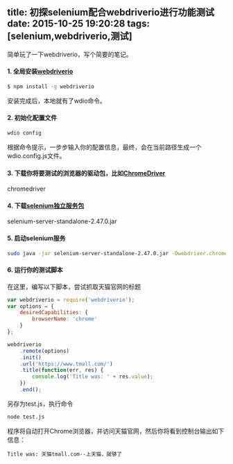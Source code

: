 title: 初探selenium配合webdriverio进行功能测试
date: 2015-10-25 19:20:28
tags: [selenium,webdriverio,测试]
---
简单玩了一下webdriverio，写个简要的笔记。

#### 1. 全局安装[webdriverio](https://github.com/webdriverio/webdriverio)

```sh
$ npm install -g webdriverio
```

安装完成后，本地就有了wdio命令。

#### 2. 初始化配置文件

```sh
wdio config
```

根据命令提示，一步步输入你的配置信息，最终，会在当前路径生成一个wdio.config.js文件。

#### 3. 下载你将要测试的浏览器的驱动包，比如[ChromeDriver](https://sites.google.com/a/chromium.org/chromedriver/home)
chromedriver

#### 4. 下载[selenium独立服务包](http://docs.seleniumhq.org/download/)
selenium-server-standalone-2.47.0.jar

#### 5. 启动selenium服务

```sh
sudo java -jar selenium-server-standalone-2.47.0.jar -Dwebdriver.chrome.driver=/path/to/chromedriver
```

#### 6. 运行你的测试脚本
在这里，编写以下脚本，尝试抓取天猫官网的标题

```js
var webdriverio = require('webdriverio');
var options = {
    desiredCapabilities: {
        browserName: 'chrome'
    }
};

webdriverio
    .remote(options)
    .init()
    .url('https://www.tmall.com/')
    .title(function(err, res) {
        console.log('Title was: ' + res.value);
    })
    .end();
```

另存为test.js，执行命令

```sh
node test.js
```

程序将自动打开Chrome浏览器，并访问天猫官网，然后你将看到控制台输出如下信息：

    Title was: 天猫tmall.com--上天猫，就够了